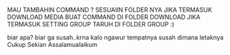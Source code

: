 MAU TAMBAHIN COMMAND ?
SESUAIIN FOLDER NYA
JIKA TERMASUK DOWNLOAD MEDIA BUAT COMMAND DI FOLDER DOWNLOAD
JIKA TERMASUK SETTING GROUP TARUH DI FOLDER GROUP :)

biar apa? biar ga susah..krna kalo ngawur tempatnya susah dimana letaknya
Cukup Sekian Assalamualaikum